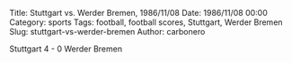 Title: Stuttgart vs. Werder Bremen, 1986/11/08
Date: 1986/11/08 00:00
Category: sports
Tags: football, football scores, Stuttgart, Werder Bremen
Slug: stuttgart-vs-werder-bremen
Author: carbonero


Stuttgart 4 - 0 Werder Bremen
